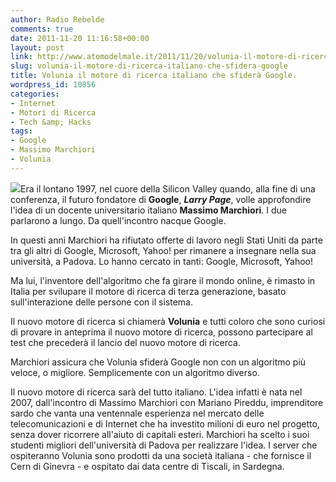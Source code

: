 ```yaml
---
author: Radio Rebelde
comments: true
date: 2011-11-20 11:16:58+00:00
layout: post
link: http://www.atomodelmale.it/2011/11/20/volunia-il-motore-di-ricerca-italiano-che-sfidera-google/
slug: volunia-il-motore-di-ricerca-italiano-che-sfidera-google
title: Volunia il motore di ricerca italiano che sfiderà Google.
wordpress_id: 10856
categories:
- Internet
- Motori di Ricerca
- Tech &amp; Hacks
tags:
- Google
- Massimo Marchiori
- Volunia
---
```


![](http://www.atomodelmale.it/wp-content/uploads/2011/11/016182-marchiori_volunia-300x185.jpg)Era il lontano 1997, nel cuore della Silicon Valley quando, alla fine di una conferenza, il futuro fondatore di **Google**, _**Larry Page**_, volle approfondire l'idea di un docente universitario italiano **Massimo Marchiori**. I due parlarono a lungo. Da quell'incontro nacque Google.

In questi anni Marchiori ha rifiutato offerte di lavoro negli Stati Uniti da parte tra gli altri di Google, Microsoft, Yahoo! per rimanere a insegnare nella sua università, a Padova. Lo hanno cercato in tanti: Google, Microsoft, Yahoo!

Ma lui, l'inventore dell'algoritmo che fa girare il mondo online, è rimasto in Italia per svilupare il motore di ricerca di terza generazione, basato sull'interazione delle persone con il sistema.

Il nuovo motore di ricerca si chiamerà **Volunia** e tutti coloro che sono curiosi di provare in anteprima il nuovo motore di ricerca, possono partecipare al test che precederà il lancio del nuovo motore di ricerca.


Marchiori assicura che Volunia sfiderà Google non con un algoritmo più veloce, o migliore. Semplicemente con un algoritmo diverso.

Il nuovo motore di ricerca sarà del tutto italiano. L'idea infatti è nata nel 2007, dall'incontro di Massimo Marchiori con Mariano Pireddu, imprenditore sardo che vanta una ventennale esperienza nel mercato delle telecomunicazioni e di Internet che ha investito milioni di euro nel progetto, senza dover ricorrere all'aiuto di capitali esteri. Marchiori ha scelto i suoi studenti migliori dell'università di Padova per realizzare l'idea. I server che ospiteranno Volunia sono prodotti da una società italiana - che fornisce il Cern di Ginevra - e ospitato dai data centre di Tiscali, in Sardegna.
